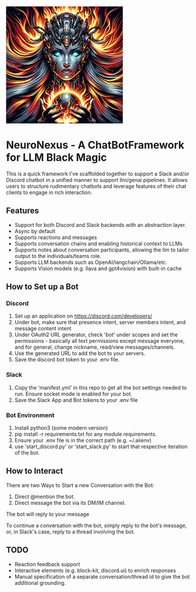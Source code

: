 ![alt text](https://github.com/batteryshark/NeuroNexus/blob/main/asset/icon.png)
# NeuroNexus - A ChatBotFramework for LLM Black Magic

This is a quick framework I've scaffolded together to support a Slack and/or Discord chatbot in a unified manner to support llm/genai pipelines. It allows users to structure rudimentary chatbots and leverage features of their chat clients to engage in rich interaction.

## Features

- Support for both Discord and Slack backends with an abstraction layer.
- Async by default
- Supports reactions and messages 
- Supports conversation chains and enabling historical context to LLMs
- Supports notes about conversation participants, allowing the llm to tailor output to the individuals/teams role.
- Supports LLM backends such as OpenAI/langchain/Ollama/etc.
- Supports Vision models (e.g. llava and gpt4vision) with built-in cache

## How to Set up a Bot

### Discord

1. Set up an application on https://discord.com/developers/
2. Under bot, make sure that presence intent, server members intent, and message content intent
3. Under OAuth2 URL generator, check 'bot' under scopes and set the permissions -  basically all text permissions except message everyone, and for general, change nickname, read/view messages/channels.
4. Use the generated URL to add the bot to your servers. 
5. Save the discord bot token to your .env file.

### Slack

1. Copy the 'manifest.yml' in this repo to get all the bot settings needed to run. Ensure socket mode is enabled for your bot.
2. Save the Slack App and Bot tokens to your .env file 


### Bot Environment
1. Install python3 (some modern version)
2. pip install -r requirements.txt for any module requirements.
3. Ensure your .env file is in the correct path (e.g. ~/.aiienv)
4. use 'start_discord.py' or 'start_slack.py' to start that respective iteration of the bot.


## How to Interact

There are two Ways to Start a new Conversation with the Bot:

1. Direct @mention the bot.
2. Direct message the bot via its DM/IM channel.

The bot will reply to your message

To continue a conversation with the bot, simply reply to the bot's message, or, in Slack's case, reply to a thread involving the bot.



## TODO

- Reaction feedback support
- Interactive elements (e.g. block-kit, discord.ui) to enrich responses
- Manual specification of a separate conversation/thread id to give the bot additional grounding.